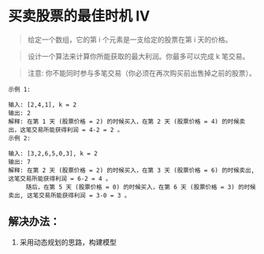 # 买卖股票的最佳时机 IV

> 给定一个数组，它的第 i 个元素是一支给定的股票在第 i 天的价格。

> 设计一个算法来计算你所能获取的最大利润。你最多可以完成 k 笔交易。

> 注意: 你不能同时参与多笔交易（你必须在再次购买前出售掉之前的股票）。

```
示例 1:

输入: [2,4,1], k = 2
输出: 2
解释: 在第 1 天 (股票价格 = 2) 的时候买入，在第 2 天 (股票价格 = 4) 的时候卖出，这笔交易所能获得利润 = 4-2 = 2 。
示例 2:

输入: [3,2,6,5,0,3], k = 2
输出: 7
解释: 在第 2 天 (股票价格 = 2) 的时候买入，在第 3 天 (股票价格 = 6) 的时候卖出, 这笔交易所能获得利润 = 6-2 = 4 。
     随后，在第 5 天 (股票价格 = 0) 的时候买入，在第 6 天 (股票价格 = 3) 的时候卖出, 这笔交易所能获得利润 = 3-0 = 3 。
```

## 解决办法：
1. 采用动态规划的思路，构建模型

